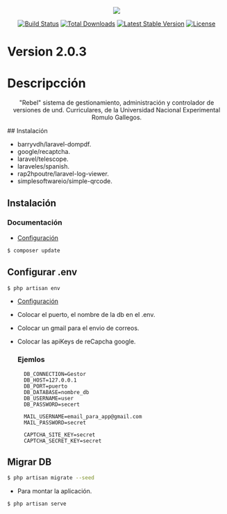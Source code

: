 <p align="center"><a href="https://laravel.com" target="_blank"><img src="https://laravel.com/assets/img/components/logo-laravel.svg"></a></p>

<p align="center">
<a href="https://travis-ci.org/laravel/framework"><img src="https://travis-ci.org/laravel/framework.svg" alt="Build Status"></a>
<a href="https://packagist.org/packages/laravel/framework"><img src="https://poser.pugx.org/laravel/framework/d/total.svg" alt="Total Downloads"></a>
<a href="https://packagist.org/packages/laravel/framework"><img src="https://poser.pugx.org/laravel/framework/v/stable.svg" alt="Latest Stable Version"></a>
<a href="https://packagist.org/packages/laravel/framework"><img src="https://poser.pugx.org/laravel/framework/license.svg" alt="License"></a>
</p>

# Version 2.0.3
# Descripcción
<p align="center">
  "Rebel" sistema de gestionamiento, administración y controlador de versiones de und. Curriculares, de la Universidad Nacional Experimental Romulo Gallegos.
</p>
## Instalación
    <ul>
      <li>barryvdh/laravel-dompdf.</li>
      <li>google/recaptcha.</li>
      <li>laravel/telescope.</li>
      <li>laraveles/spanish.</li>
      <li>rap2hpoutre/laravel-log-viewer.</li>
      <li>simplesoftwareio/simple-qrcode.</li>
    </ul>

## Instalación

  ### Documentación

- [Configuración](https://)

```bash
$ composer update
```
## Configurar .env

```bash
$ php artisan env
```
- [Configuración](https://)
- Colocar el puerto, el nombre de la db en el .env.
- Colocar un gmail para el envio de correos.
- Colocar las apiKeys de reCapcha google.
  ### Ejemlos
  
  ```
    DB_CONNECTION=Gestor
    DB_HOST=127.0.0.1
    DB_PORT=puerto
    DB_DATABASE=nombre_db
    DB_USERNAME=user
    DB_PASSWORD=secert

    MAIL_USERNAME=email_para_app@gmail.com
    MAIL_PASSWORD=secret

    CAPTCHA_SITE_KEY=secret
    CAPTCHA_SECRET_KEY=secret

  ```
## Migrar DB

```bash
$ php artisan migrate --seed
```
- Para montar la aplicación.

```bash
$ php artisan serve
```

